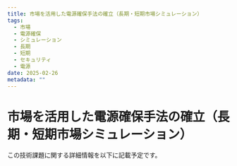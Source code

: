 ```yaml
---
title: 市場を活用した電源確保手法の確立（長期・短期市場シミュレーション）
tags:
  - 市場
  - 電源確保
  - シミュレーション
  - 長期
  - 短期
  - セキュリティ
  - 電源
date: 2025-02-26
metadata: ""
---
```


# 市場を活用した電源確保手法の確立（長期・短期市場シミュレーション）

この技術課題に関する詳細情報を以下に記載予定です。
